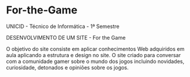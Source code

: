 # For-the-Game
UNICID - Técnico de Informática - 1ª Semestre

DESENVOLVIMENTO DE UM SITE - For the Game

O objetivo do site consiste em aplicar conhecimentos Web adquiridos em aula aplicando a estrutura e design no site.
O site criado para conversar com a comunidade gamer sobre o mundo dos jogos incluindo novidades, curiosidade, detonados e opiniões sobre os jogos.
